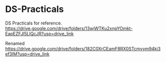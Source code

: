 # DS-Practicals
DS Practicals for reference.
https://drive.google.com/drive/folders/13wjWTKu2xnpYOmkt-EapEZFJl5LlQcJR?usp=drive_link

Renamed 
https://drive.google.com/drive/folders/182C0XrCEamF8RX0STcmyym94kj3ef3IM?usp=drive_link
